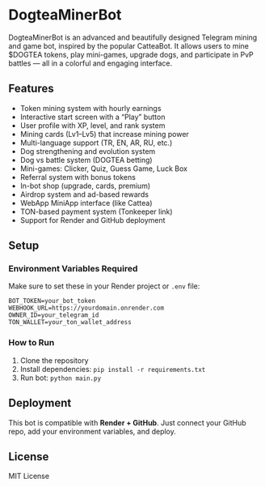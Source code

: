 
# DogteaMinerBot

DogteaMinerBot is an advanced and beautifully designed Telegram mining and game bot, inspired by the popular CatteaBot. It allows users to mine $DOGTEA tokens, play mini-games, upgrade dogs, and participate in PvP battles — all in a colorful and engaging interface.

## Features

- Token mining system with hourly earnings
- Interactive start screen with a “Play” button
- User profile with XP, level, and rank system
- Mining cards (Lv1–Lv5) that increase mining power
- Multi-language support (TR, EN, AR, RU, etc.)
- Dog strengthening and evolution system
- Dog vs battle system (DOGTEA betting)
- Mini-games: Clicker, Quiz, Guess Game, Luck Box
- Referral system with bonus tokens
- In-bot shop (upgrade, cards, premium)
- Airdrop system and ad-based rewards
- WebApp MiniApp interface (like Cattea)
- TON-based payment system (Tonkeeper link)
- Support for Render and GitHub deployment

## Setup

### Environment Variables Required

Make sure to set these in your Render project or `.env` file:

```env
BOT_TOKEN=your_bot_token
WEBHOOK_URL=https://yourdomain.onrender.com
OWNER_ID=your_telegram_id
TON_WALLET=your_ton_wallet_address
```

### How to Run

1. Clone the repository
2. Install dependencies: `pip install -r requirements.txt`
3. Run bot: `python main.py`

## Deployment

This bot is compatible with **Render + GitHub**. Just connect your GitHub repo, add your environment variables, and deploy.

## License

MIT License
